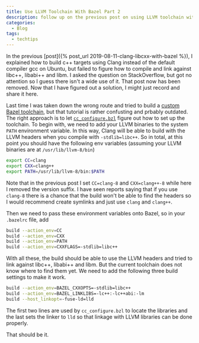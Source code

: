 ```yaml
---
title: Use LLVM Toolchain With Bazel Part 2
description: follow up on the previous post on using LLVM toolchain with Bazel.
categories:
  - Blog
tags:
  - techtips
---
```

In the previous [post]({% post_url 2019-08-11-clang-libcxx-with-bazel %}), I
explained how to build c++ targets using Clang instead of the default compiler
gcc on Ubuntu, but failed to figure how to compile and link against libc++,
libabi++ and libm. I asked the question on StackOverflow, but got no attention
so I guess there isn't a wide use of it. That post now has been removed. Now
that I have figured out a solution, I might just record and share it here.

Last time I was taken down the wrong route and tried to build a [custom Bazel
toolchain](https://docs.bazel.build/versions/master/tutorial/cc-toolchain-config.html),
but that tutorial is rather confusting and prbably outdated. The right approach
is to let
[`cc_configure.bzl`](https://github.com/bazelbuild/bazel/blob/master/tools/cpp/cc_configure.bzl)
figure out how to set up the toolchain. To begin with, we need to add your LLVM
binaries to the system `PATH` environment variable. In this way, Clang will be
able to build with the LLVM headers when you compile with `-stdlib=libc++`. So
in total, at this point you should have the following env variables (assuming
your LLVM binaries are at `/usr/lib/llvm-8/bin`)
```sh
export CC=clang
export CXX=clang++
export PATH=/usr/lib/llvm-8/bin:$PATH
```
Note that in the previous post I set `CC=clang-8` and `CXX=clang++-8` while here
I removed the version suffix. I have seen reports saying that if you use
`clang-8` there is a chance that the build won't be able to find the headers so
I would recommend create symlinks and just use `clang` and `clang++`.

Then we need to pass these environment variables onto Bazel, so in your
`.bazelrc` file, add
```sh
build --action_env=CC
build --action_env=CXX
build --action_env=PATH
build --action_env=CXXFLAGS=-stdlib=libc++
```

With all these, the build should be able to use the LLVM headers and tried to
link against libc++, libabi++ and libm. But the current toolchain does not know
where to find them yet. We need to add the following three build settings to
make it work.
```sh
build --action_env=BAZEL_CXXOPTS=-stdlib=libc++
build --action_env=BAZEL_LINKLIBS=-lc++:-lc++abi:-lm
build --host_linkopt=-fuse-ld=lld
```
The first two lines are used by `cc_configure.bzl` to locate the libraries and
the last sets the linker to `lld` so that linkage with LLVM libraries can be
done properly.

That should be it.

